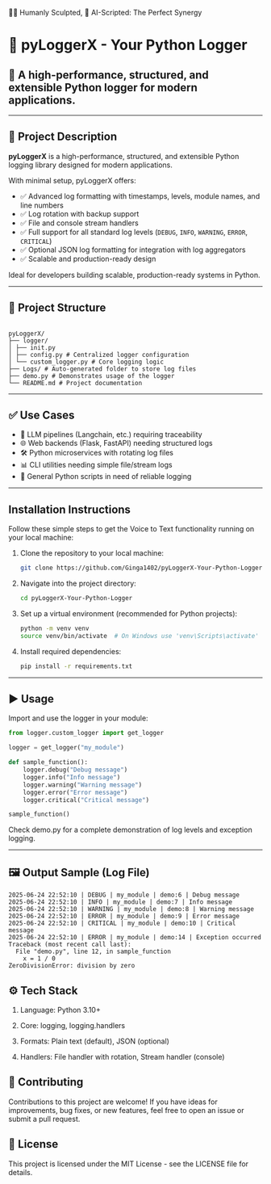 👨‍💻 Humanly Sculpted, 🤖 AI-Scripted: The Perfect Synergy



# 📜 pyLoggerX - Your Python Logger


## 🔧 A high-performance, structured, and extensible Python logger for modern applications.


---

## 🧾 Project Description


**pyLoggerX** is a high-performance, structured, and extensible Python logging library designed for modern applications.

With minimal setup, pyLoggerX offers:
- ✅ Advanced log formatting with timestamps, levels, module names, and line numbers
- ✅ Log rotation with backup support
- ✅ File and console stream handlers
- ✅ Full support for all standard log levels (`DEBUG`, `INFO`, `WARNING`, `ERROR`, `CRITICAL`)
- ✅ Optional JSON log formatting for integration with log aggregators
- ✅ Scalable and production-ready design

Ideal for developers building scalable, production-ready systems in Python.

---

## 📂 Project Structure

```

pyLoggerX/
├── logger/
│ ├── init.py
│ ├── config.py # Centralized logger configuration
│ └── custom_logger.py # Core logging logic
├── Logs/ # Auto-generated folder to store log files
├── demo.py # Demonstrates usage of the logger
└── README.md # Project documentation

```

---

## ✅ Use Cases

- 🧠 LLM pipelines (Langchain, etc.) requiring traceability
- 🌐 Web backends (Flask, FastAPI) needing structured logs
- 🛠️ Python microservices with rotating log files
- 📊 CLI utilities needing simple file/stream logs
- 🧪 General Python scripts in need of reliable logging

---


## **Installation Instructions**

Follow these simple steps to get the Voice to Text functionality running on your local machine:

1. Clone the repository to your local machine:
    ```bash
    git clone https://github.com/Ginga1402/pyLoggerX-Your-Python-Logger.git
    ```
2. Navigate into the project directory:
    ```bash
    cd pyLoggerX-Your-Python-Logger
    ```
3. Set up a virtual environment (recommended for Python projects):
    ```bash
    python -m venv venv
    source venv/bin/activate  # On Windows use 'venv\Scripts\activate'
    ```
4. Install required dependencies:
    ```bash
    pip install -r requirements.txt
    ```

---

## ▶️ Usage

Import and use the logger in your module:

```python
from logger.custom_logger import get_logger

logger = get_logger("my_module")

def sample_function():
    logger.debug("Debug message")
    logger.info("Info message")
    logger.warning("Warning message")
    logger.error("Error message")
    logger.critical("Critical message")

sample_function()

```

Check demo.py for a complete demonstration of log levels and exception logging.


---


## 🖼️ Output Sample (Log File)

```
2025-06-24 22:52:10 | DEBUG | my_module | demo:6 | Debug message
2025-06-24 22:52:10 | INFO | my_module | demo:7 | Info message
2025-06-24 22:52:10 | WARNING | my_module | demo:8 | Warning message
2025-06-24 22:52:10 | ERROR | my_module | demo:9 | Error message
2025-06-24 22:52:10 | CRITICAL | my_module | demo:10 | Critical message
2025-06-24 22:52:10 | ERROR | my_module | demo:14 | Exception occurred
Traceback (most recent call last):
  File "demo.py", line 12, in sample_function
    x = 1 / 0
ZeroDivisionError: division by zero
```

## ⚙️ Tech Stack

1. Language: Python 3.10+

2. Core: logging, logging.handlers

3. Formats: Plain text (default), JSON (optional)

4. Handlers: File handler with rotation, Stream handler (console)


## **🤝 Contributing**
Contributions to this project are welcome! If you have ideas for improvements, bug fixes, or new features, feel free to open an issue or submit a pull request.

## **📄 License**
This project is licensed under the MIT License - see the LICENSE file for details.



   
